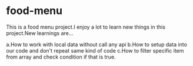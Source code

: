 # food-menu

This is a food menu project.I enjoy a lot to learn new things in this project.New learnings are...

a.How to work with local data without call any api
b.How to setup data into our code and don't repeat same kind of code
c.How to filter specific item from array and check condition if that is true.

